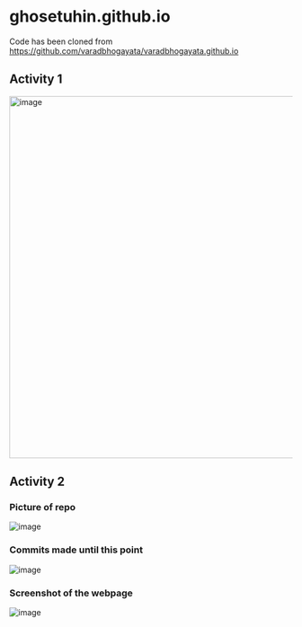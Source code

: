 # ghosetuhin.github.io

Code has been cloned from https://github.com/varadbhogayata/varadbhogayata.github.io

## Activity 1
<img width="645" alt="image" src="https://github.com/ghosetuhin/ghosetuhin.github.io/assets/71938696/2dce8a64-f3d2-47b7-afb9-a4413bcdb568">

## Activity 2

### Picture of repo
![image](https://github.com/ghosetuhin/ghosetuhin.github.io/assets/71938696/642a86f4-6ae6-40f4-b22d-8d615baf30e9)

### Commits made until this point
![image](https://github.com/ghosetuhin/ghosetuhin.github.io/assets/71938696/1a25c26b-30c5-4489-9aee-6f0d1590ddd3)

### Screenshot of the webpage
![image](https://github.com/ghosetuhin/ghosetuhin.github.io/assets/71938696/8ce75cfc-cc56-442e-821f-e38ee90f8899)


